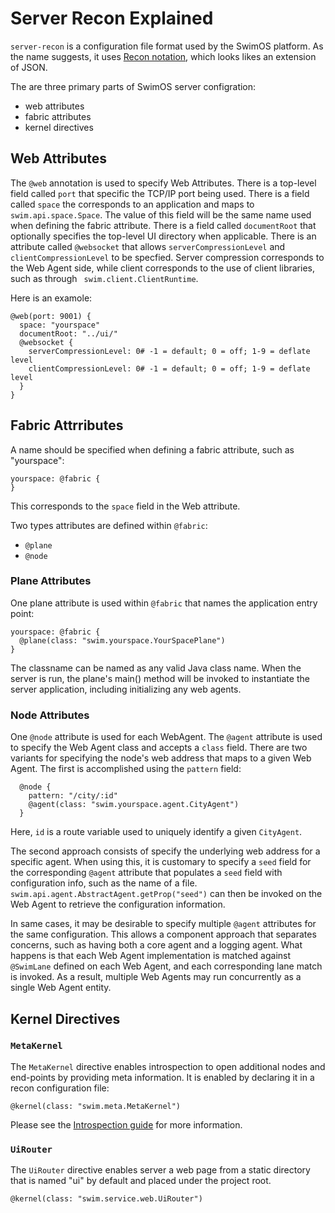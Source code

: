# Server Recon Explained

`server-recon` is a configuration file format used by the SwimOS platform.
As the name suggests, it uses <a href="http://docs.swim.ai/js/latest/modules/_swim_recon.html" target="_target">Recon notation</a>, which looks likes an extension of JSON.

The are three primary parts of SwimOS server configration:
- web attributes
- fabric attributes
- kernel directives

## Web Attributes

The `@web` annotation is used to specify Web Attributes. 
There is a top-level field called `port` that specific the TCP/IP port being used.
There is a field called `space` the corresponds to an application and maps to `swim.api.space.Space`.
The value of this field will be the same name used when defining the fabric attribute.
There is a field called `documentRoot` that optionally specifies the top-level UI directory when applicable.
There is an attribute called `@websocket` that allows `serverCompressionLevel` and `clientCompressionLevel` to be specfied.
Server compression corresponds to the Web Agent side, while client corresponds to the use of client libraries, such as through ` swim.client.ClientRuntime`.

Here is an examole:

```
@web(port: 9001) {
  space: "yourspace"
  documentRoot: "../ui/"
  @websocket {
    serverCompressionLevel: 0# -1 = default; 0 = off; 1-9 = deflate level
    clientCompressionLevel: 0# -1 = default; 0 = off; 1-9 = deflate level
  }
}
```

## Fabric Attrributes

A name should be specified when defining a fabric attribute, such as "yourspace":

```
yourspace: @fabric {
}
```

This corresponds to the `space` field in the Web attribute.

Two types attributes are defined within `@fabric`:

- `@plane`
- `@node`

### Plane Attributes

One plane attribute is used within `@fabric` that names the application entry point:

```
yourspace: @fabric {
  @plane(class: "swim.yourspace.YourSpacePlane")
}
```

The classname can be named as any valid Java class name. When the server is run, the plane's main() method will be invoked to instantiate the server application, including initializing any web agents.

### Node Attributes

One `@node` attribute is used for each WebAgent. The `@agent` attribute is used to specify the Web Agent class and accepts a `class` field. There are two variants for specifying the node's web address that maps to a given Web Agent. The first is accomplished using the `pattern` field:

```
  @node {
    pattern: "/city/:id"
    @agent(class: "swim.yourspace.agent.CityAgent")
  }
```

Here, `id` is a route variable used to uniquely identify a given `CityAgent`.

The second approach consists of specify the underlying web address for a specific agent. When using this, it is customary to specify a `seed` field for the corresponding `@agent` attribute that populates a `seed` field with configuration info, such as the name of a file. `swim.api.agent.AbstractAgent.getProp("seed")` can then be invoked on the Web Agent to retrieve the configuration information.

In same cases, it may be desirable to specify multiple `@agent` attributes for the same configuration. This allows a component approach that separates concerns, such as having both a core agent and a logging agent. What happens is that each Web Agent implementation is matched against `@SwimLane` defined on each Web Agent, and each corresponding lane match is invoked. As a result, multiple Web Agents may run concurrently as a single Web Agent entity.

## Kernel Directives

### `MetaKernel`

The `MetaKernel` directive enables introspection to open additional nodes and end-points by providing meta information. It is enabled by declaring it in a recon configuration file:

```
@kernel(class: "swim.meta.MetaKernel")
```

Please see the <a href="https://www.swimos.org/guides/introspection.html" target="_blank">Introspection guide</a> for more information.

### `UiRouter`

The `UiRouter` directive enables server a web page from a static directory that is named "ui" by default and placed under the project root.

```
@kernel(class: "swim.service.web.UiRouter")
```
